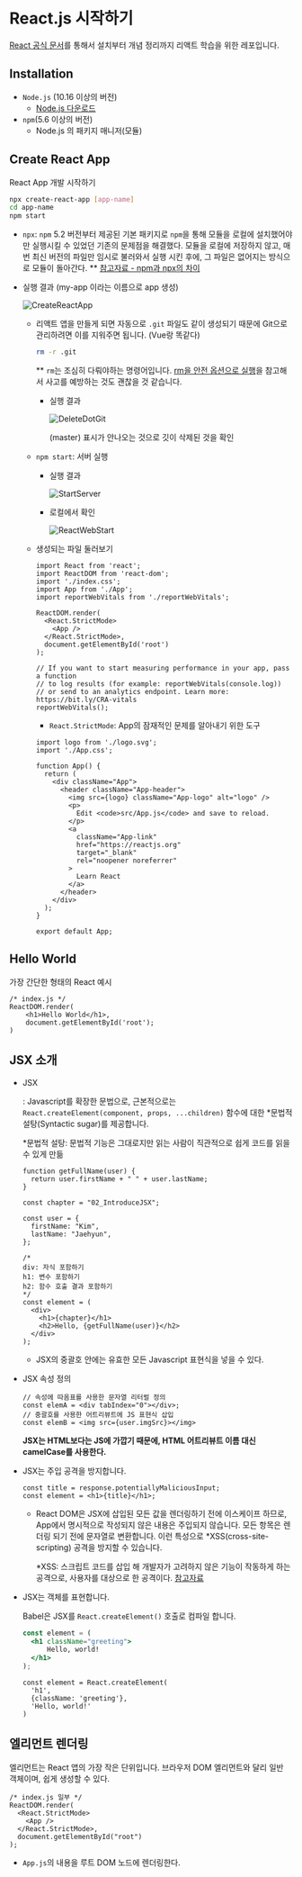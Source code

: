 # React.js 시작하기

[React 공식 문서](https://ko.reactjs.org/docs/getting-started.html)를 통해서 설치부터 개념 정리까지 리액트 학습을 위한 레포입니다. 

## Installation

- `Node.js` (10.16 이상의 버전)
  - [Node.js 다운로드](https://nodejs.org/ko/download/)
- `npm`(5.6 이상의 버전)
  - Node.js 의 패키지 매니저(모듈)



## Create React App

React App 개발 시작하기

```bash
npx create-react-app [app-name]
cd app-name
npm start
```

- `npx`: `npm` 5.2 버전부터 제공된 기본 패키지로 `npm`을 통해 모듈을 로컬에 설치했어야만 실행시킬 수 있었던 기존의 문제점을 해결했다. 모듈을 로컬에 저장하지 않고, 매번 최신 버전의 파일만 임시로 불러와서 실행 시킨 후에, 그 파일은 없어지는 방식으로 모듈이 돌아간다. 
  ** [참고자료 - npm과 npx의 차이](https://ljh86029926.gitbook.io/coding-apple-react/undefined/npm-npx)

- 실행 결과 (my-app 이라는 이름으로 app 생성)

  ![CreateReactApp](./images/CreateReactApp.png)
  - 리액트 앱을 만들게 되면 자동으로 `.git` 파일도 같이 생성되기 때문에 Git으로 관리하려면 이를 지워주면 됩니다. (Vue랑 똑같다)

    ```bash
    rm -r .git
    ```

    ** `rm`는 조심히 다뤄야하는 명령어입니다. [rm을 안전 옵션으로 실행](https://www.lesstif.com/system-admin/rm-rf-14090708.html)을 참고해서 사고를 예방하는 것도 괜찮을 것 같습니다.

    - 실행 결과

      ![DeleteDotGit](./images/DeleteDotGit.png)

      (master) 표시가 안나오는 것으로 깃이 삭제된 것을 확인

  - `npm start`: 서버 실행

    - 실행 결과

      ![StartServer](./images/StartServer.png)

    - 로컬에서 확인

      ![ReactWebStart](./images/ReactWebStart.png)
    
  - 생성되는 파일 둘러보기

    ```react
    import React from 'react';
    import ReactDOM from 'react-dom';
    import './index.css';
    import App from './App';
    import reportWebVitals from './reportWebVitals';
    
    ReactDOM.render(
      <React.StrictMode>
        <App />
      </React.StrictMode>,
      document.getElementById('root')
    );
    
    // If you want to start measuring performance in your app, pass a function
    // to log results (for example: reportWebVitals(console.log))
    // or send to an analytics endpoint. Learn more: https://bit.ly/CRA-vitals
    reportWebVitals();
    ```

    - `React.StrictMode`: App의 잠재적인 문제를 알아내기 위한 도구

    ```react
    import logo from './logo.svg';
    import './App.css';
    
    function App() {
      return (
        <div className="App">
          <header className="App-header">
            <img src={logo} className="App-logo" alt="logo" />
            <p>
              Edit <code>src/App.js</code> and save to reload.
            </p>
            <a
              className="App-link"
              href="https://reactjs.org"
              target="_blank"
              rel="noopener noreferrer"
            >
              Learn React
            </a>
          </header>
        </div>
      );
    }
    
    export default App;
    ```

    

## Hello World

가장 간단한 형태의 React 예시

```react
/* index.js */
ReactDOM.render(
	<h1>Hello World</h1>,
	document.getElementById('root');
)
```



## JSX 소개

- JSX

  : Javascript를 확장한 문법으로, 근본적으로는 `React.createElement(component, props, ...children)` 함수에 대한 *문법적 설탕(Syntactic sugar)를 제공합니다. 

  *문법적 설탕: 문법적 기능은 그대로지만 읽는 사람이 직관적으로 쉽게 코드를 읽을 수 있게 만듦

  ```react
  function getFullName(user) {
    return user.firstName + " " + user.lastName;
  }
  
  const chapter = "02_IntroduceJSX";
  
  const user = {
    firstName: "Kim",
    lastName: "Jaehyun",
  };
  
  /*
  div: 자식 포함하기
  h1: 변수 포함하기
  h2: 함수 호출 결과 포함하기
  */
  const element = (
    <div>
      <h1>{chapter}</h1>  
      <h2>Hello, {getFullName(user)}</h2>
    </div>
  );
  ```

  - JSX의 중괄호 안에는 유효한 모든 Javascript 표현식을 넣을 수 있다.

- JSX 속성 정의

  ```react
  // 속성에 따옴표를 사용한 문자열 리터럴 정의
  const elemA = <div tabIndex="0"></div>;
  // 중괄호를 사용한 어트리뷰트에 JS 표현식 삽입
  const elemB = <img src={user.imgSrc}></img>
  ```

  **JSX는 HTML보다는 JS에 가깝기 때문에, HTML 어트리뷰트 이름 대신  camelCase를 사용한다.** 

- JSX는 주입 공격을 방지합니다.

  ```react
  const title = response.potentiallyMaliciousInput;
  const element = <h1>{title}</h1>;
  ```

  - React DOM은 JSX에 삽입된 모든 값을 렌더링하기 전에 이스케이프 하므로, App에서 명시적으로 작성되지 않은 내용은 주입되지 않습니다. 모든 항목은 렌더링 되기 전에 문자열로 변환합니다. 이런 특성으로 *XSS(cross-site-scripting) 공격을 방지할 수 있습니다.

    *XSS: 스크립트 코드를 삽입 해 개발자가 고려하지 않은 기능이 작동하게 하는 공격으로, 사용자를 대상으로 한 공격이다. [참고자료](https://4rgos.tistory.com/1)

- JSX는 객체를 표현합니다.

  Babel은 JSX를 `React.createElement()` 호출로 컴파일 합니다.

  ```jsx
  const element = (
  	<h1 className="greeting">
  		Hello, world!
  	</h1>
  );
  ```

  ```react
  const element = React.createElement(
  	'h1',
  	{className: 'greeting'},
  	'Hello, world!'
  )
  ```

  

## 엘리먼트 렌더링

엘리먼트는 React 앱의 가장 작은 단위입니다. 브라우저 DOM 엘리먼트와 달리 일반 객체이며, 쉽게 생성할 수 있다. 

```react
/* index.js 일부 */
ReactDOM.render(
  <React.StrictMode>
    <App />
  </React.StrictMode>,
  document.getElementById("root")
);
```

- `App.js`의 내용을 루트 DOM 노드에 렌더링한다. 